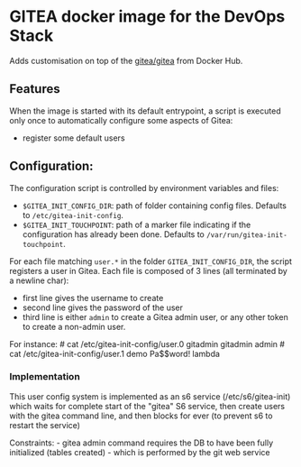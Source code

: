 # GITEA docker image for the DevOps Stack

Adds customisation on top of the [gitea/gitea](https://hub.docker.com/r/gitea/gitea) from Docker Hub.

## Features


When the image is started with its default entrypoint, a script is executed only
once to automatically configure some aspects of Gitea:
- register some default users

## Configuration:
The configuration script is controlled by environment variables and files:
- `$GITEA_INIT_CONFIG_DIR`: path of folder containing config files.  Defaults to `/etc/gitea-init-config`.
- `$GITEA_INIT_TOUCHPOINT`: path of a marker file indicating if the configuration
  has already been done. Defaults to `/var/run/gitea-init-touchpoint`.

For each file matching `user.*` in the folder `GITEA_INIT_CONFIG_DIR`, the script registers
a user in Gitea.  Each file is composed of 3 lines (all terminated by a newline char):
- first line gives the username to create
- second line gives the password of the user
- third line is either `admin` to create a Gitea admin user, or any other token to
create a non-admin user.

For instance:
    # cat /etc/gitea-init-config/user.0
    gitadmin
    gitadmin
    admin
    # cat /etc/gitea-init-config/user.1
    demo
    Pa$$word!
    lambda


### Implementation
This user config system is implemented as an s6 service (/etc/s6/gitea-init) which waits
for complete start of the "gitea" S6 service, then create users with the gitea command line,
and then blocks for ever (to prevent s6 to restart the service)

Constraints:
    - gitea admin command requires the DB to have been fully initialized (tables created)
    - which is performed by the git web service
